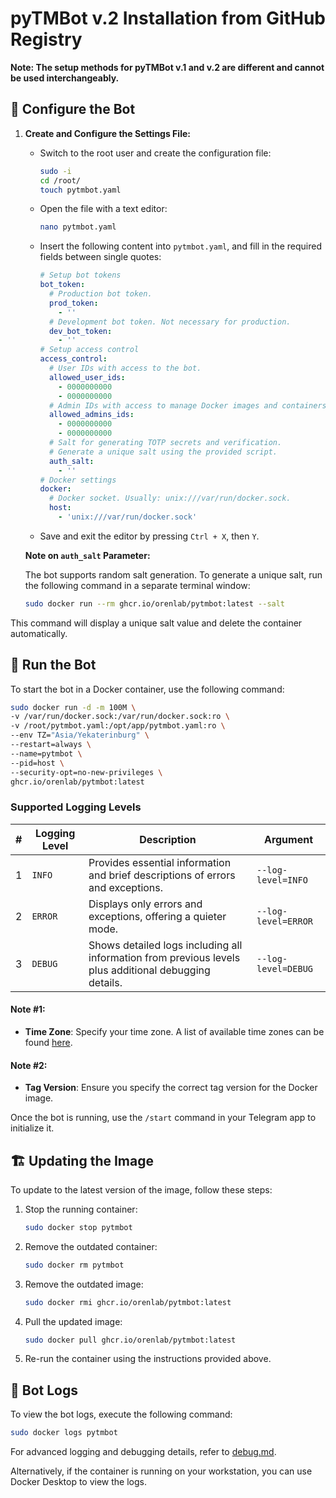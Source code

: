 # pyTMBot v.2 Installation from GitHub Registry

**Note: The setup methods for pyTMBot v.1 and v.2 are different and cannot be used interchangeably.**

## 🧪 Configure the Bot

1. **Create and Configure the Settings File:**

    - Switch to the root user and create the configuration file:

      ```bash
      sudo -i
      cd /root/
      touch pytmbot.yaml
      ```

    - Open the file with a text editor:

      ```bash
      nano pytmbot.yaml
      ```

    - Insert the following content into `pytmbot.yaml`, and fill in the required fields between single quotes:

      ```yaml
      # Setup bot tokens
      bot_token:
        # Production bot token.
        prod_token:
          - ''
        # Development bot token. Not necessary for production.
        dev_bot_token:
          - ''
      # Setup access control
      access_control:
        # User IDs with access to the bot.
        allowed_user_ids:
          - 0000000000
          - 0000000000
        # Admin IDs with access to manage Docker images and containers.
        allowed_admins_ids:
          - 0000000000
          - 0000000000
        # Salt for generating TOTP secrets and verification.
        # Generate a unique salt using the provided script.
        auth_salt:
          - ''
      # Docker settings
      docker:
        # Docker socket. Usually: unix:///var/run/docker.sock.
        host:
          - 'unix:///var/run/docker.sock'
      ```

    - Save and exit the editor by pressing `Ctrl + X`, then `Y`.

   **Note on `auth_salt` Parameter:**

   The bot supports random salt generation. To generate a unique salt, run the following command in a separate terminal
   window:

   ```bash
   sudo docker run --rm ghcr.io/orenlab/pytmbot:latest --salt
   ```

This command will display a unique salt value and delete the container automatically.

## 🔌 Run the Bot

To start the bot in a Docker container, use the following command:

```bash
sudo docker run -d -m 100M \
-v /var/run/docker.sock:/var/run/docker.sock:ro \
-v /root/pytmbot.yaml:/opt/app/pytmbot.yaml:ro \
--env TZ="Asia/Yekaterinburg" \
--restart=always \
--name=pytmbot \
--pid=host \
--security-opt=no-new-privileges \
ghcr.io/orenlab/pytmbot:latest
```

### Supported Logging Levels

| # | Logging Level | Description                                                                                           | Argument            |
|---|---------------|-------------------------------------------------------------------------------------------------------|---------------------|
| 1 | `INFO`        | Provides essential information and brief descriptions of errors and exceptions.                       | `--log-level=INFO`  |
| 2 | `ERROR`       | Displays only errors and exceptions, offering a quieter mode.                                         | `--log-level=ERROR` |
| 3 | `DEBUG`       | Shows detailed logs including all information from previous levels plus additional debugging details. | `--log-level=DEBUG` |

#### Note #1:

- **Time Zone**: Specify your time zone. A list of available time zones can be
  found [here](https://manpages.ubuntu.com/manpages/trusty/man3/DateTime::TimeZone::Catalog.3pm.html).

#### Note #2:

- **Tag Version**: Ensure you specify the correct tag version for the Docker image.

Once the bot is running, use the `/start` command in your Telegram app to initialize it.

## 🏗 Updating the Image

To update to the latest version of the image, follow these steps:

1. Stop the running container:

    ```bash
    sudo docker stop pytmbot
    ```

2. Remove the outdated container:

    ```bash
    sudo docker rm pytmbot
    ```

3. Remove the outdated image:

    ```bash
    sudo docker rmi ghcr.io/orenlab/pytmbot:latest
    ```

4. Pull the updated image:

    ```bash
    sudo docker pull ghcr.io/orenlab/pytmbot:latest
    ```

5. Re-run the container using the instructions provided above.

## 🚀 Bot Logs

To view the bot logs, execute the following command:

```bash
sudo docker logs pytmbot
```

For advanced logging and debugging details, refer to [debug.md](debug.md).

Alternatively, if the container is running on your workstation, you can use Docker Desktop to view the logs.